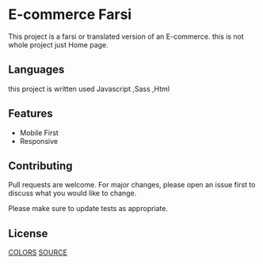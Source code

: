 # E-commerce Farsi

This project is a farsi or translated version of an E-commerce.
this is not whole project just Home page.

## Languages

this project is written used Javascript ,Sass ,Html

## Features

- Mobile First
- Responsive

## Contributing

Pull requests are welcome. For major changes, please open an issue first
to discuss what you would like to change.

Please make sure to update tests as appropriate.

## License

[COLORS](https://huemint.com/bootstrap-plus/#palette=cfe6f5-ffffff-407295-204464-4d5c0b-7cac00-9a2323-9152eb-d2b5d7)
[SOURCE](https://colorlib.com/wp/template/shoppers/)
